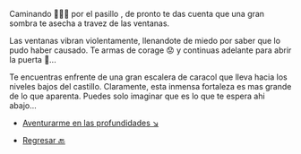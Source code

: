 Caminando 🚶🏻‍♂️ por el pasillo , de pronto te das cuenta que una gran sombra te asecha a travez de las ventanas.

Las ventanas vibran violentamente, llenandote de miedo por saber que lo pudo haber causado. Te armas de corage 😟 y continuas adelante para abrir la puerta 🚪...

Te encuentras enfrente de una gran escalera de caracol que lleva hacia los niveles bajos del castillo. Claramente, esta inmensa fortaleza es mas grande de lo que aparenta. Puedes solo imaginar que es lo que te espera ahi abajo...

- [Aventurarme en las profundidades ↘](6-A.md)

- [Regresar 🔙](5-D.md)
